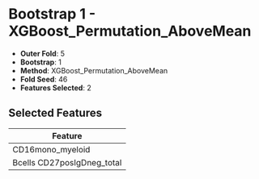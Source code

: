 # Bootstrap 1 - XGBoost_Permutation_AboveMean

- **Outer Fold**: 5
- **Bootstrap**: 1
- **Method**: XGBoost_Permutation_AboveMean
- **Fold Seed**: 46
- **Features Selected**: 2

## Selected Features

| Feature |
|---------|
| CD16mono_myeloid |
| Bcells CD27posIgDneg_total |
